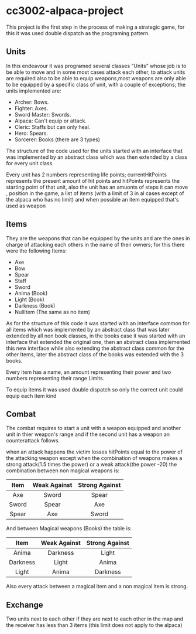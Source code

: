 # cc3002-alpaca-project
This project is the first step in the process of making a strategic game, for this it was used double dispatch 
as the programing pattern.
## Units 
In this endeavour it was programed several classes "Units" whose job is to  be able to move and in some 
most cases attack each other, to attack units are required also to be able to equip weapons,most weapons are only
able to be equipped by a specific class of unit, with a couple of exceptions; the units implemented are:

* Archer:  Bows.
* Fighter: Axes.
* Sword Master: Swords.
* Alpaca: Can't equip or attack.
* Cleric:  Staffs but can only heal.
* Hero: Spears.
* Sorcerer: Books (there are 3 types)

The structure of the code used for the units started with an interface that was implemented by an abstract class
which was then extended by a class for every unit class.

Every unit has 2 numbers representing life points; currentHitPoints represents the present amount of hit points and 
hitPoints represents the starting point of that unit, also the unit has an amuonts of steps it can move , position
in the game, a list of items (with a limit of 3 in al cases except of the alpaca who has no limit) and when possible
an item equipped that's used as weapon

## Items
They are the weapons that can be equipped by the units and are the ones in charge of attacking each others in the
name of their owners; for this there were the following Items:
* Axe
* Bow
* Spear
* Staff
* Sword
* Anima (Book)
* Light (Book)
* Darkness (Book)
* NullItem (The same as no item)

As for the structure of this code it was started with an interface common for all items which was implemented by an
abstract class that was later extended by all non book classes, in the books case it was started with an interface that
extended the original one, then an abstract class implemented this new interface while also extending the abstract class
common for the other Items, later the abstract class of the books was extended with the 3 books.

Every item has a name, an amount representing their power and two numbers representing their range Limits.

To equip items it was used double dispatch so only the correct unit could equip each item kind


## Combat

The combat requires to start a unit with a weapon equipped and another unit in thier weapon's range and if the 
second unit has a weapon an counterattack follows.

when an attack happens the victim losses hitPoints equal to the power of the attacking weapon except when the 
combination of weapons makes a strong attack(1.5 times the power) or a weak attack(the power -20)  the combination 
between non magical weapons is:


Item | Weak Against | Strong Against    
:-----:|:-----:|:-----:|
Axe | Sword | Spear 
Sword | Spear | Axe
Spear | Axe | Sword

And between Magical weapons (Books) the table is:

Item    | Weak Against    | Strong Against    
:-----:|:-----:|:-----:|
Anima | Darkness | Light 
Darkness | Light | Anima
Light | Anima | Darkness

Also every attack between a magical item and a non magical item is strong.

## Exchange

Two units next to each other if they are next to each other in the map and the receiver has less than 3 items 
(this limit does not apply to the alpaca)


